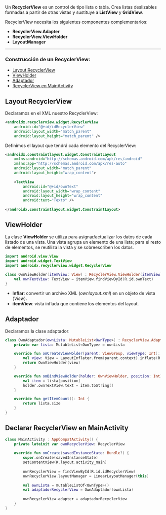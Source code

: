 Un **RecyclerView** es un control de tipo lista o tabla. Crea listas deslizables formadas a partir de otras vistas y sustituye a **ListView** y **GridView**.

RecyclerView necesita los siguientes componentes complementarios:

- **RecyclerView.Adapter**
- **RecyclerView.ViewHolder**
- **LayoutManager**

---

### Construcción de un RecyclerView:

- [Layout RecyclerView](##Layout%20RecyclerView)
- [ViewHolder](##ViewHolder)
- [Adaptador](##Adaptador)
- [RecyclerView en MainActivity](##Declarar%20RecyclerView%20en%20MainActivity)

## Layout RecyclerView

Declaramos en el XML nuestro RecyclerView:

```xml
<androidx.recyclerview.widget.RecyclerView
    android:id="@+id/idRecyclerView"
    android:layout_width="match_parent"
    android:layout_height="match_parent" />
```

Definimos el layout que tendrá cada elemento del RecyclerView:

```xml
<androidx.constraintlayout.widget.ConstraintLayout  
    xmlns:android="http://schemas.android.com/apk/res/android"  
    xmlns:app="http://schemas.android.com/apk/res-auto"  
    android:layout_width="match_parent"  
    android:layout_height="wrap_content">  
    
    <TextView  
        android:id="@+id/ownText"  
        android:layout_width="wrap_content"  
        android:layout_height="wrap_content"  
        android:text="Texto" />
        
</androidx.constraintlayout.widget.ConstraintLayout>
```
## ViewHolder

La clase **ViewHolder** se utiliza para asignar/actualizar los datos de cada listado de una vista. Una vista agrupa un elemento de una lista; para el resto de elementos, se reutiliza la vista y se sobreescriben los datos.

```kotlin
import android.view.View  
import android.widget.TextView  
import androidx.recyclerview.widget.RecyclerView  
  
class OwnViewHolder(itemView: View) : RecyclerView.ViewHolder(itemView) {  
    val ownTextView: TextView = itemView.findViewById(R.id.ownText)  
}
```

- **Inflar**: convertir un archivo XML (_ownlayout.xml_) en un objeto de vista (_View_).
- **itemView**: vista inflada que contiene los elementos del layout.
## Adaptador

Declaramos la clase adaptador:

```kotlin
class OwnAdaptador(ownLista: MutableList<OwnType>) : RecyclerView.Adapter<OwnViewHolder>() {  
    private var lista: MutableList<OwnType> = ownLista  

    override fun onCreateViewHolder(parent: ViewGroup, viewType: Int): OwnViewHolder {  
        val view: View = LayoutInflater.from(parent.context).inflate(R.layout.ownlayout, parent, false)  
        return OwnViewHolder(view)  
    }

    override fun onBindViewHolder(holder: OwnViewHolder, position: Int) {  
        val item = lista[position]  
        holder.ownTextView.text = item.toString()  
    }

    override fun getItemCount(): Int {  
        return lista.size  
    }
}
```
## Declarar RecyclerView en MainActivity

```kotlin
class MainActivity : AppCompatActivity() {  
    private lateinit var ownRecyclerView: RecyclerView  
    
    override fun onCreate(savedInstanceState: Bundle?) {  
        super.onCreate(savedInstanceState)  
        setContentView(R.layout.activity_main)  
        
        ownRecyclerView = findViewById(R.id.idRecyclerView)  
        ownRecyclerView.layoutManager = LinearLayoutManager(this)  
        
        val ownLista = mutableListOf<OwnType>()  
        val adaptadorRecyclerView = OwnAdaptador(ownLista)  
        
        ownRecyclerView.adapter = adaptadorRecyclerView  
    }
}
```